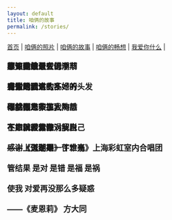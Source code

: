 ```yaml
---
layout: default
title: 咱俩的故事
permalink: /stories/
---
```


<nav>
  <a href="/">首页</a> |
  <a href="/photos">咱俩的照片</a> |
  <a href="/stories">咱俩的故事</a> |
  <a href="/future">咱俩的畅想</a> |
  <a href="/love">我爱你什么</a> |
</nav>

<style>
  body {
    margin: 0;
    overflow: hidden; /* 防止超出滚动条 */
  }

  /* 容器全屏 */
  .story-container {
    position: relative;
    width: 100vw;
    height: 100vh;
    overflow: hidden;
  }

  /* 链接样式 */
  .story-link {
    position: absolute;
    font-size: 18px;
    font-weight: bold;
    text-decoration: none;
    white-space: pre-line;
    transition: transform 0.3s ease, color 0.3s ease;
    animation: floatXY linear infinite;
  }

  .story-link:hover {
    transform: scale(1.2);
  }

  /* 定义XY方向漂浮 */
  @keyframes floatXY {
    0% { transform: translate(0px, 0px); }
    25% { transform: translate(30px, -20px); }
    50% { transform: translate(-20px, 30px); }
    75% { transform: translate(20px, -30px); }
    100% { transform: translate(0px, 0px); }
  }
</style>

<div class="story-container" id="storyContainer">
  <a href="/story1" class="story-link">
    不知道该怎么说<br>
    感谢的话这么多<br>
    你就像是救了我<br>
    在广阔寂寞漩涡解脱<br>
    感谢上天结果<br>
    管结果 是对 是错 是福 是祸<br>
    使我 对爱再没那么多疑惑<br>
    ——《麦恩莉》 方大同
  </a>

  <a href="/story2" class="story-link">
    春天是她最爱的季节<br>
    当微风随意吹乱她的头发<br>
    ——《二十二》陶喆
  </a>

  <a href="/story3" class="story-link">
    原谅我最近在低潮期<br>
    有些话我讲的不好听<br>
    可能因为实在太熟悉<br>
    下意识对你像对我自己<br>
    ——《低潮期》丁世光
  </a>

  <a href="/story4" class="story-link">
    故乡哟故乡<br>
    爱人哟爱人<br>
    既然都忘不掉<br>
    不如就装着吧<br>
    ——《道别是一件难事》上海彩虹室内合唱团
  </a>
</div>

<script>
  const links = document.querySelectorAll('.story-link');
  const colors = ['#ff6699', '#ffcc66', '#66ccff', '#99ff66', '#cc99ff'];

  links.forEach(link => {
    // 随机位置
    const top = Math.random() * 80 + 10;   // 避免贴边
    const left = Math.random() * 80 + 10;
    link.style.top = top + 'vh';
    link.style.left = left + 'vw';

    // 随机颜色
    link.style.color = colors[Math.floor(Math.random() * colors.length)];

    // 随机动画时长
    const duration = Math.random() * 10 + 5; // 5-15秒
    link.style.animationDuration = duration + 's';
  });
</script>


